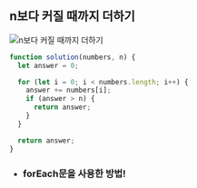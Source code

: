 ## n보다 커질 때까지 더하기

![n보다 커질 때까지 더하기](https://media.discordapp.net/attachments/969108198588035113/1102493020974235648/image.png?width=534&height=650)

```js
function solution(numbers, n) {
  let answer = 0;

  for (let i = 0; i < numbers.length; i++) {
    answer += numbers[i];
    if (answer > n) {
      return answer;
    }
  }

  return answer;
}
```

- ### forEach문을 사용한 방법!

```js

```
